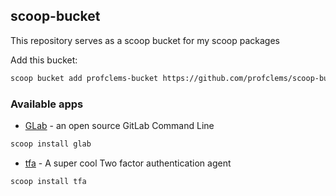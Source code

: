 ## scoop-bucket
This repository serves as a scoop bucket for my scoop packages

Add this bucket:
```sh
scoop bucket add profclems-bucket https://github.com/profclems/scoop-bucket.git
```

### Available apps
* [GLab](https://github.com/profclems/glab) - an open source GitLab Command Line 
```sh
scoop install glab
```

* [tfa](https://github.com/profclems/tfa) - A super cool Two factor authentication agent
```sh
scoop install tfa
```
